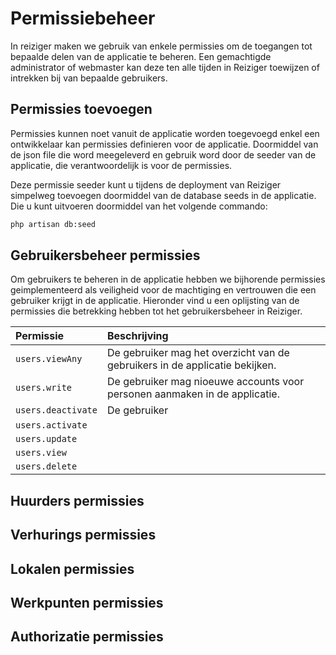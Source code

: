 # Permissiebeheer 

In reiziger maken we gebruik van enkele permissies om de toegangen tot bepaalde delen van de applicatie te beheren.
Een gemachtigde administrator of webmaster kan deze ten alle tijden in Reiziger toewijzen of intrekken bij van bepaalde gebruikers. 

## Permissies toevoegen

Permissies kunnen noet vanuit de applicatie worden toegevoegd enkel een ontwikkelaar kan permissies definieren voor de applicatie. 
Doormiddel van de json file die word meegeleverd en gebruik word door de seeder van de applicatie, die verantwoordelijk is voor de permissies. 

Deze permissie seeder kunt u tijdens de deployment van Reiziger simpelweg toevoegen doormiddel van de database seeds in de applicatie. 
Die u kunt uitvoeren doormiddel van het volgende commando: 

```bash 
php artisan db:seed 
```

## Gebruikersbeheer permissies

Om gebruikers te beheren in de applicatie hebben we bijhorende permissies geimplementeerd als veiligheid voor de machtiging en vertrouwen die een gebruiker krijgt in de applicatie. 
Hieronder vind u een oplijsting van de permissies die betrekking hebben tot het gebruikersbeheer in Reiziger.

| Permissie          | Beschrijving                                                                |
| :----------------- | :-------------------------------------------------------------------------- |
| `users.viewAny`    | De gebruiker mag het overzicht van de gebruikers in de applicatie bekijken. |
| `users.write`      | De gebruiker mag nioeuwe accounts voor personen aanmaken in de applicatie.  |
| `users.deactivate` | De gebruiker 
| `users.activate`   | 
| `users.update`     |
| `users.view`       |
| `users.delete`     |

## Huurders permissies

## Verhurings permissies

## Lokalen permissies

## Werkpunten permissies

## Authorizatie permissies

